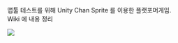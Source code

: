 <div>
  <p>맵툴 테스트를 위해 Unity Chan Sprite 를 이용한 플랫포머게임.<br>
      Wiki 에 내용 정리
  </p>
  <img src="https://user-images.githubusercontent.com/42706180/49507785-81d07180-f8c4-11e8-9524-b3d49b555e40.gif">
</div>
